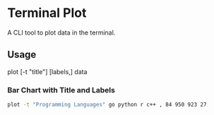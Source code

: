 # Terminal Plot

A CLI tool to plot data in the terminal.

## Usage

plot [-t "title"] [labels,] data

### Bar Chart with Title and Labels

```bash
plot -t "Programming Languages" go python r c++ , 84 950 923 27
```